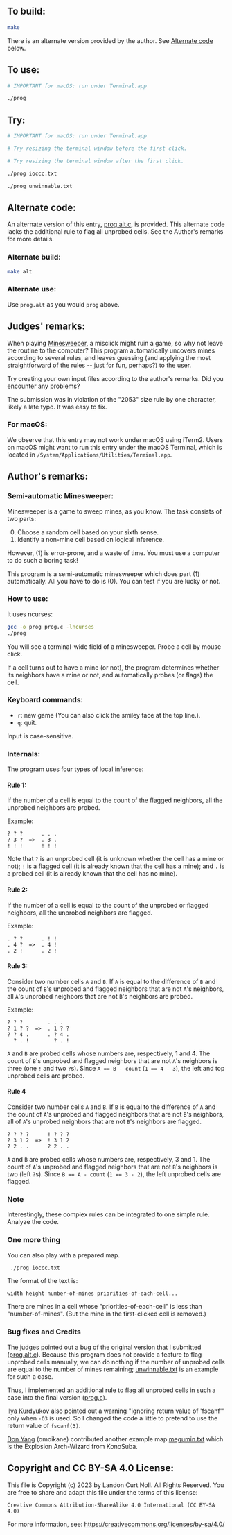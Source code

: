 ## To build:

```sh
make
```

There is an alternate version provided by the author. See [Alternate
code](#alternate-code) below.


## To use:

```sh
# IMPORTANT for macOS: run under Terminal.app

./prog
```


## Try:

```sh
# IMPORTANT for macOS: run under Terminal.app

# Try resizing the terminal window before the first click.

# Try resizing the terminal window after the first click.

./prog ioccc.txt

./prog unwinnable.txt
```


## Alternate code:

An alternate version of this entry, [prog.alt.c](prog.alt.c), is provided.  This
alternate code lacks the additional rule to flag all unprobed cells.  See the
Author's remarks for more details.


### Alternate build:

```sh
make alt
```


### Alternate use:

Use `prog.alt` as you would `prog` above.


## Judges' remarks:

When playing
[Minesweeper](https://en.wikipedia.org/wiki/Minesweeper_(video_game)), a
misclick might ruin a game, so why not leave the routine to the computer?  This
program automatically uncovers mines according to several rules, and leaves
guessing (and applying the most straightforward of the rules -- just for fun,
perhaps?) to the user.

Try creating your own input files according to the author's remarks. Did you
encounter any problems?

The submission was in violation of the "2053" size rule by one character, likely
a late typo. It was easy to fix.


### For macOS:

We observe that this entry may not work under macOS using iTerm2.
Users on macOS might want to run this entry under the macOS Terminal,
which is located in `/System/Applications/Utilities/Terminal.app`.


## Author's remarks:

### Semi-automatic Minesweeper:

Minesweeper is a game to sweep mines, as you know.  The task consists of two parts:

0. Choose a random cell based on your sixth sense.
1. Identify a non-mine cell based on logical inference.

However, (1) is error-prone, and a waste of time.  You must use a computer to do
such a boring task!

This program is a semi-automatic minesweeper which does part (1) automatically.
All you have to do is (0).  You can test if you are lucky or not.


### How to use:

It uses ncurses:

```sh
gcc -o prog prog.c -lncurses
./prog
```

You will see a terminal-wide field of a minesweeper.  Probe a cell by mouse
click.

If a cell turns out to have a mine (or not), the program determines whether its
neighbors have a mine or not, and automatically probes (or flags) the cell.


### Keyboard commands:

* `r`: new game (You can also click the smiley face at the top line.).
* `q`: quit.

Input is case-sensitive.


### Internals:

The program uses four types of local inference:


#### Rule 1:

If the number of a cell is equal to the count of the flagged neighbors, all the
unprobed neighbors are probed.

Example:

```
? ? ?      . . .
? 3 ?  =>  . 3 .
! ! !      ! ! !
```

Note that `?` is an unprobed cell (it is unknown whether the cell has a mine or
not); `!` is a flagged cell (it is already known that the cell has a mine); and
`.` is a probed cell (it is already known that the cell has no mine).


#### Rule 2:

If the number of a cell is equal to the count of the unprobed or flagged
neighbors, all the unprobed neighbors are flagged.

Example:

```
. ? ?      . ! !
. 4 ?  =>  . 4 !
. 2 !      . 2 !
```

#### Rule 3:

Consider two number cells `A` and `B`. If `A` is equal to the difference of `B`
and the count of `B`'s unprobed and flagged neighbors that are not `A`'s
neighbors, all `A`'s unprobed neighbors that are not `B`'s neighbors are probed.

Example:

```
? ? ?        . . .
? 1 ? ?  =>  . 1 ? ?
? ? 4 .      . ? 4 .
  ? . !        ? . !
```

`A` and `B` are probed cells whose numbers are, respectively, 1 and 4.  The
count of `B`'s unprobed and flagged neighbors that are not `A`'s neighbors is
three (one `!` and two `?`s).  Since `A == B - count` (`1 == 4 - 3`), the left
and top unprobed cells are probed.


#### Rule 4

Consider two number cells `A` and `B`.  If `B` is equal to the difference of `A`
and the count of `A`'s unprobed and flagged neighbors that are not `B`'s
neighbors, all of `A`'s unprobed neighbors that are not `B`'s neighbors are
flagged.

```
? ? ? ?      ! ? ? ?
? 3 1 2  =>  ! 3 1 2
2 2 . .      2 2 . .
```

`A` and `B` are probed cells whose numbers are, respectively, 3 and 1.  The
count of `A`'s unprobed and flagged neighbors that are not `B`'s neighbors is
two (left `?`s).  Since `B == A - count` (`1 == 3 - 2`), the left unprobed cells
are flagged.


### Note

Interestingly, these complex rules can be integrated to one simple rule.
Analyze the code.


### One more thing

You can also play with a prepared map.

```sh
 ./prog ioccc.txt
 ```

The format of the text is:

```
width height number-of-mines priorities-of-each-cell...
```

There are mines in a cell whose "priorities-of-each-cell" is less than
"number-of-mines".  (But the mine in the first-clicked cell is removed.)


### Bug fixes and Credits

The judges pointed out a bug of the original version that I submitted
([prog.alt.c](prog.alt.c)).  Because this program does not provide a feature to
flag unprobed cells manually, we can do nothing if the number of unprobed cells
are equal to the number of mines remaining; [unwinnable.txt](unwinnable.txt) is
an example for such a case.

Thus, I implemented an additional rule to flag all unprobed cells in such a case
into the final version ([prog.c](prog.c)).

[Ilya Kurdyukov](/authors.html#Ilya_Kurdyukov) also pointed out a warning
"ignoring return value of 'fscanf'" only when `-O3` is used.  So I changed the
code a little to pretend to use the return value of `fscanf(3)`.

[Don Yang](/authors.html#Don_Yang) (omoikane) contributed another example map
[megumin.txt](megumin.txt) which is the Explosion Arch-Wizard from KonoSuba.


## Copyright and CC BY-SA 4.0 License:

This file is Copyright (c) 2023 by Landon Curt Noll.  All Rights Reserved.
You are free to share and adapt this file under the terms of this license:

    Creative Commons Attribution-ShareAlike 4.0 International (CC BY-SA 4.0)

For more information, see: https://creativecommons.org/licenses/by-sa/4.0/

